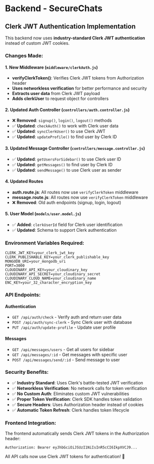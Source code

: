 # Backend - SecureChats

## Clerk JWT Authentication Implementation

This backend now uses **industry-standard Clerk JWT authentication** instead of custom JWT cookies.

### Changes Made:

#### 1. **New Middleware** (`middleware/clerkAuth.js`)

- **verifyClerkToken()**: Verifies Clerk JWT tokens from Authorization header
- **Uses networkless verification** for better performance and security
- **Extracts user data** from Clerk JWT payload
- **Adds clerkUser** to request object for controllers

#### 2. **Updated Auth Controller** (`controllers/auth.controller.js`)

- ❌ **Removed**: `signup()`, `login()`, `logout()` methods
- ✅ **Updated**: `checkAuth()` to work with Clerk user data
- ✅ **Updated**: `syncClerkUser()` to use Clerk JWT
- ✅ **Updated**: `updateProfile()` to find user by Clerk ID

#### 3. **Updated Message Controller** (`controllers/message.controller.js`)

- ✅ **Updated**: `getUsersForSidebar()` to use Clerk user ID
- ✅ **Updated**: `getMessages()` to find user by Clerk ID
- ✅ **Updated**: `sendMessage()` to use Clerk user as sender

#### 4. **Updated Routes**

- **auth.route.js**: All routes now use `verifyClerkToken` middleware
- **message.route.js**: All routes now use `verifyClerkToken` middleware
- ❌ **Removed**: Old auth endpoints (signup, login, logout)

#### 5. **User Model** (`models/user.model.js`)

- ✅ **Added**: `clerkUserId` field for Clerk user identification
- ✅ **Updated**: Schema to support Clerk authentication

### Environment Variables Required:

```env
CLERK_JWT_KEY=your_clerk_jwt_key
CLERK_PUBLISHABLE_KEY=your_clerk_publishable_key
MONGODB_URI=your_mongodb_uri
PORT=3000
CLOUDINARY_API_KEY=your_cloudinary_key
CLOUDINARY_API_SECRET=your_cloudinary_secret
CLOUDINARY_CLOUD_NAME=your_cloudinary_name
ENC_KEY=your_32_character_encryption_key
```

### API Endpoints:

#### Authentication

- `GET /api/auth/check` - Verify auth and return user data
- `POST /api/auth/sync-clerk` - Sync Clerk user with database
- `PUT /api/auth/update-profile` - Update user profile

#### Messages

- `GET /api/messages/users` - Get all users for sidebar
- `GET /api/messages/:id` - Get messages with specific user
- `POST /api/messages/send/:id` - Send message to user

### Security Benefits:

- ✅ **Industry Standard**: Uses Clerk's battle-tested JWT verification
- ✅ **Networkless Verification**: No network calls for token verification
- ✅ **No Custom Auth**: Eliminates custom JWT vulnerabilities
- ✅ **Proper Token Verification**: Clerk SDK handles token validation
- ✅ **Secure Headers**: Uses Authorization header instead of cookies
- ✅ **Automatic Token Refresh**: Clerk handles token lifecycle

### Frontend Integration:

The frontend automatically sends Clerk JWT tokens in the Authorization header:

```
Authorization: Bearer eyJhbGciOiJSUzI1NiIsInR5cCI6IkpXVCJ9...
```

All API calls now use Clerk JWT tokens for authentication! 🎯

